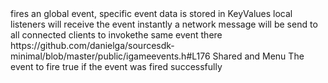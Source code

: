 <function name="FireEvent" parent="IGameEventManager" type="classfunc">
	<description>
fires an global event, specific event data is stored in KeyValues local listeners will receive the event instantly  
a network message will be send to all connected clients to invokethe same event there
	</description>
	<source>https://github.com/danielga/sourcesdk-minimal/blob/master/public/igameevents.h#L176</source>
	<realm>Shared and Menu</realm>
	<args>
		<arg name="event" type="KeyValues*">The event to fire</arg>
	</args>
	<rets>
		<ret name="success" type="bool">true if the event was fired successfully</ret>
	</rets>
</function>